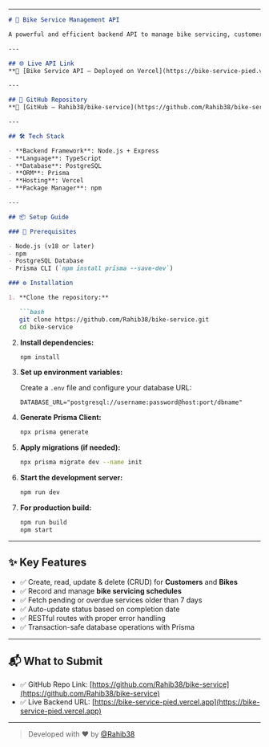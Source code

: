 
---

```markdown
# 🚀 Bike Service Management API

A powerful and efficient backend API to manage bike servicing, customers, and service records. Built with TypeScript, Express, and Prisma ORM.

---

## 🌐 Live API Link
**🔗 [Bike Service API – Deployed on Vercel](https://bike-service-pied.vercel.app)**

---

## 📁 GitHub Repository
**🔗 [GitHub – Rahib38/bike-service](https://github.com/Rahib38/bike-service)**

---

## 🛠 Tech Stack

- **Backend Framework**: Node.js + Express
- **Language**: TypeScript
- **Database**: PostgreSQL
- **ORM**: Prisma
- **Hosting**: Vercel
- **Package Manager**: npm

---

## 📦 Setup Guide

### 🧰 Prerequisites

- Node.js (v18 or later)
- npm
- PostgreSQL Database
- Prisma CLI (`npm install prisma --save-dev`)

### ⚙️ Installation

1. **Clone the repository:**

   ```bash
   git clone https://github.com/Rahib38/bike-service.git
   cd bike-service
   ```

2. **Install dependencies:**

   ```bash
   npm install
   ```

3. **Set up environment variables:**

   Create a `.env` file and configure your database URL:

   ```
   DATABASE_URL="postgresql://username:password@host:port/dbname"
   ```

4. **Generate Prisma Client:**

   ```bash
   npx prisma generate
   ```

5. **Apply migrations (if needed):**

   ```bash
   npx prisma migrate dev --name init
   ```

6. **Start the development server:**

   ```bash
   npm run dev
   ```

7. **For production build:**

   ```bash
   npm run build
   npm start
   ```

---

## ✨ Key Features

- ✅ Create, read, update & delete (CRUD) for **Customers** and **Bikes**
- ✅ Record and manage **bike servicing schedules**
- ✅ Fetch pending or overdue services older than 7 days
- ✅ Auto-update status based on completion date
- ✅ RESTful routes with proper error handling
- ✅ Transaction-safe database operations with Prisma

---

## 📬 What to Submit

- ✅ GitHub Repo Link: [https://github.com/Rahib38/bike-service](https://github.com/Rahib38/bike-service)
- ✅ Live Backend URL: [https://bike-service-pied.vercel.app](https://bike-service-pied.vercel.app)

---

> Developed with ❤️ by [@Rahib38](https://github.com/Rahib38)

```


